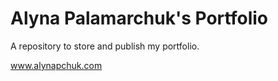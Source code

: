 # Alyna Palamarchuk's Portfolio

A repository to store and publish my portfolio.

<a href="http://www.alynapchuk.com/">www.alynapchuk.com</a>
